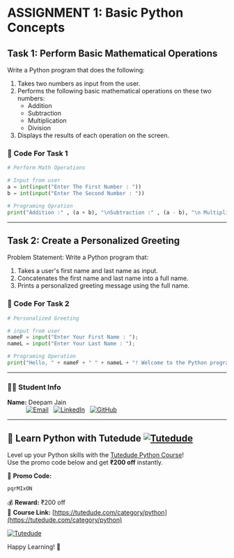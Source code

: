 # ASSIGNMENT 1: Basic Python Concepts

## Task 1: Perform Basic Mathematical Operations

Write a Python program that does the following:

1. Takes two numbers as input from the user.
2. Performs the following basic mathematical operations on these two numbers:
   - Addition
   - Subtraction
   - Multiplication
   - Division
3. Displays the results of each operation on the screen.


### 📝 Code For Task 1

```python
# Perform Math Operations

# Input from user
a = int(input("Enter The First Number : "))
b = int(input("Enter The Second Number : "))

# Programing Opration
print("Addition :" , (a + b), "\nSubtraction :" , (a - b), "\n Multiplication :" , (a * b), "\nDivision :" , (a / b))
```

---

## Task 2: Create a Personalized Greeting

Problem Statement: Write a Python program that:

1. Takes a user's first name and last name as input.
2. Concatenates the first name and last name into a full name. 
3. Prints a personalized greeting message using the full name.


### 📝 Code For Task 2

```python
# Personalized Greeting

# input from user
nameF = input("Enter Your First Name : ");
nameL = input("Enter Your Last Name : ");

# Programing Operation
print("Hello, " + nameF + " " + nameL + "! Welcome to the Python program.");

```
---

### 👨‍🎓 Student Info

**Name:** Deepam Jain  
&nbsp;&nbsp;&nbsp;&nbsp;&nbsp;&nbsp;&nbsp;&nbsp;&nbsp;&nbsp; [![Email](https://cdn-icons-png.flaticon.com/24/732/732200.png)](mailto:digitaldeepamjain@gmail.com) &nbsp; [![LinkedIn](https://cdn-icons-png.flaticon.com/24/174/174857.png)](https://www.linkedin.com/in/digitaldeepam/)  &nbsp; [![GitHub](https://cdn-icons-png.flaticon.com/24/733/733553.png)](https://github.com/digitaldeepamjain)

---

## 🚀 Learn Python with Tutedude [![Tutedude](https://cdn-icons-png.flaticon.com/24/5968/5968350.png)](https://tutedude.com/category/python)

Level up your Python skills with the [Tutedude Python Course](https://tutedude.com/category/python)!  
Use the promo code below and get **₹200 off** instantly.

🎁 **Promo Code:** 
```markdown 
pqrMIxON
``` 
💰 **Reward:** ₹200 off  
🔗 **Course Link:** [https://tutedude.com/category/python](https://tutedude.com/category/python)

[![Tutedude](https://storage.googleapis.com/test694/Images/logo-hm.webp)](https://tutedude.com/category/python)

Happy Learning! 🐍
